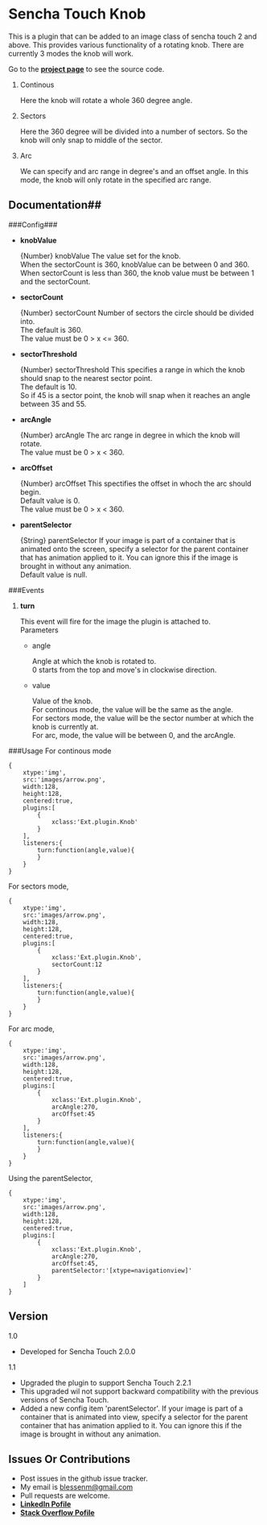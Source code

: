 Sencha Touch Knob
===================

This is a plugin that can be added to an image class of sencha touch 2 and above. This provides various functionality of a rotating knob. There are currently 3 modes the knob will work.

Go to the [__project page__](http://blessenm.github.com/SenchaTouchKnob/ "Sencha Touch Knob") to see the source code.

 1. Continous

    Here the knob will rotate a whole 360 degree angle.

 2. Sectors

    Here the 360 degree will be divided into a number of sectors.
    So the knob will only snap to middle of the sector.

 3. Arc

    We can specify and arc range in degree's and an offset angle.
    In this mode, the knob will only rotate in the specified arc range.

## Documentation##

###Config###
 + __knobValue__  

   {Number} knobValue The value set for the knob.  
   When the sectorCount is 360, knobValue can be between 0 and 360.  
   When sectorCount is less than 360, the knob value must be between 1 and the sectorCount.
 + __sectorCount__

   {Number} sectorCount Number of sectors the circle should be divided into.  
   The default is 360.  
   The value must be 0 > x <= 360.
 + __sectorThreshold__

   {Number} sectorThreshold This specifies a range in which the knob should snap to the nearest sector point.  
   The default is 10.  
   So if 45 is a sector point, the knob will snap when it reaches an angle between 35 and 55.  
 + __arcAngle__

   {Number} arcAngle The arc range in degree in which the knob will rotate.  
   The value must be 0 > x < 360.  
 + __arcOffset__

   {Number} arcOffset This spectifies the offset in whoch the arc should begin.  
   Default value is 0.  
   The value must be 0 > x < 360.
 + __parentSelector__

   {String} parentSelector If your image is part of a container that is animated onto the screen, specify a selector 
   for the parent container that has animation applied to it.
   You can ignore this if the image is brought in without any animation.  
   Default value is null.

###Events
1. __turn__

   This event will fire for the image the plugin is attached to.  
   Parameters  
   - angle

     Angle at which the knob is rotated to.  
     0 starts from the top and move's in clockwise direction.

   - value

     Value of the knob.  
     For continous mode, the value will be the same as the angle.  
     For sectors mode, the value will be the sector number at which the knob is currently at.  
     For arc, mode, the value will be between 0, and the arcAngle.

 

###Usage
   For continous mode

   

    {
        xtype:'img',
        src:'images/arrow.png',
        width:128,
        height:128,
        centered:true,
        plugins:[
            {
                xclass:'Ext.plugin.Knob'
            }
        ],
        listeners:{
            turn:function(angle,value){
            }
        }
    }  

For sectors mode,

   

    {
        xtype:'img',
        src:'images/arrow.png',
        width:128,
        height:128,
        centered:true,
        plugins:[
            {
                xclass:'Ext.plugin.Knob',
                sectorCount:12
            }
        ],
        listeners:{
            turn:function(angle,value){
            }
        }
    }

For arc mode,

   

    {
        xtype:'img',
        src:'images/arrow.png',
        width:128,
        height:128,
        centered:true,
        plugins:[
            {
                xclass:'Ext.plugin.Knob',
                arcAngle:270,
                arcOffset:45
            }
        ],
        listeners:{
            turn:function(angle,value){
            }
        }
    } 
    
Using the parentSelector,

   

    {
        xtype:'img',
        src:'images/arrow.png',
        width:128,
        height:128,
        centered:true,
        plugins:[
            {
                xclass:'Ext.plugin.Knob',
                arcAngle:270,
                arcOffset:45,
                parentSelector:'[xtype=navigationview]'
            }
        ]
    } 

Version
- 
1.0

* Developed for Sencha Touch 2.0.0

1.1

* Upgraded the plugin to support Sencha Touch 2.2.1
* This upgraded wil not support backward compatibility with the previous versions of Sencha Touch.
* Added a new config item 'parentSelector'. If your image is part of a container that is animated into view, specify a selector for the parent container that has animation applied to it. You can ignore this if the image is brought in without any animation.

Issues Or Contributions
-

* Post issues in the github issue tracker.
*  My email is blessenm@gmail.com
*  Pull requests are welcome.
*  [__LinkedIn Pofile__](http://in.linkedin.com/pub/blessan-mathew/24/605/730 "LinkedIn Profie")
*  [__Stack Overflow Pofile__](http://stackoverflow.com/users/548568/blessenm "Stack Overflow Pofile") 